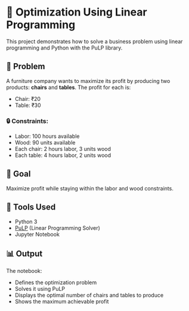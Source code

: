 # 🧠 Optimization Using Linear Programming

This project demonstrates how to solve a business problem using linear programming and Python with the PuLP library.

## 📌 Problem

A furniture company wants to maximize its profit by producing two products: **chairs** and **tables**. The profit for each is:
- Chair: ₹20
- Table: ₹30

### 🔒 Constraints:
- Labor: 100 hours available
- Wood: 90 units available
- Each chair: 2 hours labor, 3 units wood
- Each table: 4 hours labor, 2 units wood

## 🎯 Goal

Maximize profit while staying within the labor and wood constraints.

## 🔧 Tools Used

- Python 3
- [PuLP](https://coin-or.github.io/pulp/) (Linear Programming Solver)
- Jupyter Notebook

## 📊 Output

The notebook:
- Defines the optimization problem
- Solves it using PuLP
- Displays the optimal number of chairs and tables to produce
- Shows the maximum achievable profit
